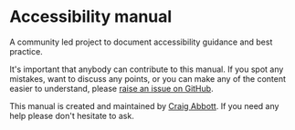 # Accessibility manual

A community led project to document accessibility guidance and best practice. 

It's important that anybody can contribute to this manual. If you spot any mistakes, want to discuss any points, or you can make any of the content easier to understand, please [raise an issue on GitHub](https://github.com/dwp/accessibility-manual/issues).

This manual is created and maintained by [Craig Abbott](https://twitter.com/abbott567). If you need any help please don't hesitate to ask.
